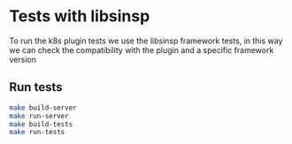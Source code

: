 # Tests with libsinsp

To run the k8s plugin tests we use the libsinsp framework tests, in this way we can check the compatibility with the plugin and a specific framework version

## Run tests

```bash
make build-server
make run-server
make build-tests
make run-tests
```
